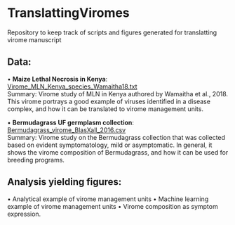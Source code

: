 # TranslattingViromes
Repository to keep track of scripts and figures generated for translatting virome manuscript

## Data:
• **Maize Lethal Necrosis in Kenya**: [Virome_MLN_Kenya_species_Wamaitha18.txt](https://github.com/ricardoi/TranslattingViromes/blob/main/data/Virome_MLN_Kenya_species_Wamaitha18.txt)\
Summary: Virome study of MLN in Kenya authored by Wamaitha et al., 2018. This virome portrays a good example of viruses identified in a disease complex, and how it can be translated to virome management units.

• **Bermudagrass UF germplasm collection**: [Bermudagrass_virome_BlasXall_2016.csv](https://github.com/ricardoi/TranslattingViromes/blob/main/data/Bermudagrass_virome_BlasXall_2016.csv)\
Summary: Virome study on the Bermudagrass collection that was collected based on evident symptomatology, mild or asymptomatic. In general, it shows the virome composition of Bermudagrass, and how it can be used for breeding programs.

## Analysis yielding figures:
• Analytical example of virome management units
• Machine learning example of virome management units
• Virome composition as symptom expression.
